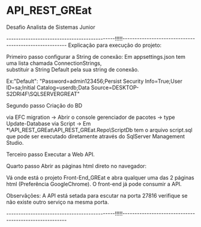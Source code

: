 # API_REST_GREat
Desafio Analista de Sistemas Junior

---------------------------------------------!!!!!-------------------------------------------------------
Explicação para execução do projeto:

Primeiro passo configurar a String de conexão:
Em appsettings.json tem uma lista chamada ConnectionStrings,  
substituir a String Default pela sua string de conexão.

Ex:"Default": "Password=admin123456;Persist Security Info=True;User ID=sa;Initial Catalog=userdb;Data Source=DESKTOP-S2DRI4F\\SQLSERVERGREAT"

Segundo passo Criação do BD

via EFC migration -> Abrir o console gerenciador de pacotes -> type Update-Database
via Script -> Em *\API_REST_GREat\API_REST_GREat.Repo\ScriptDb tem o arquivo script.sql que pode ser 
              executado diretamente através do SqlServer Management Studio.

Terceiro passo Executar a Web API.

Quarto passo Abrir as páginas html direto no navegador:

Vá onde está o projeto Front-End_GREat e abra qualquer uma das 2 páginas html (Preferência GoogleChrome).
O front-end já pode consumir a API.


Observãções: A API está setada para escutar na porta 27816 verifique se não existe outro serviço na mesma porta.

---------------------------------------------!!!!!-------------------------------------------------------
